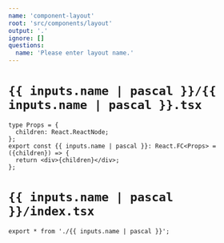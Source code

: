 ```yaml
---
name: 'component-layout'
root: 'src/components/layout'
output: '.'
ignore: []
questions:
  name: 'Please enter layout name.'
---
```


# `{{ inputs.name | pascal }}/{{ inputs.name | pascal }}.tsx`

```tsx
type Props = {
  children: React.ReactNode;
};
export const {{ inputs.name | pascal }}: React.FC<Props> = ({children}) => {
  return <div>{children}</div>;
};
```

# `{{ inputs.name | pascal }}/index.tsx`

```tsx
export * from './{{ inputs.name | pascal }}';
```